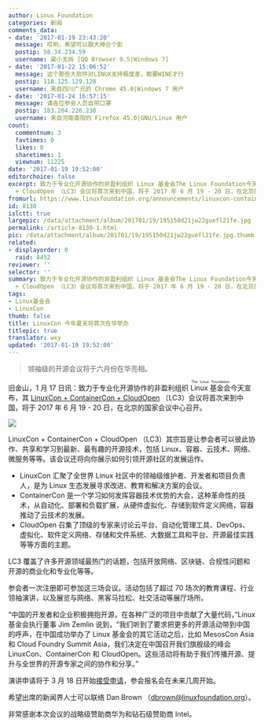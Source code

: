 ```yaml
---
author: Linux Foundation
categories: 新闻
comments_data:
- date: '2017-01-19 23:43:20'
  message: 哎哟，希望可以跟大神合个影
  postip: 58.34.234.59
  username: 粱小无拆 [QQ Browser 9.5|Windows 7]
- date: '2017-01-22 15:06:52'
  message: 这个那些大软件对LINUX支持极度差，都要WINE才行
  postip: 118.125.129.128
  username: 来自四川广元的 Chrome 45.0|Windows 7 用户
- date: '2017-01-24 16:57:15'
  message: 请各位参会人员自带口罩
  postip: 183.204.226.238
  username: 来自河南南阳的 Firefox 45.0|GNU/Linux 用户
count:
  commentnum: 3
  favtimes: 0
  likes: 0
  sharetimes: 1
  viewnum: 11225
date: '2017-01-19 19:52:00'
editorchoice: false
excerpt: 致力于专业化开源协作的非盈利组织 Linux 基金会The Linux Foundation今天宣布，其 LinuxCon + ContainerCon
  + CloudOpen （LC3）会议将首次来到中国，将于 2017 年 6 月 19 - 20 日，在北京的国家会议中心召开。
fromurl: https://www.linuxfoundation.org/announcements/linuxcon-containercon-cloudopen-comes-to-china-for-first-time-2017
id: 8130
islctt: true
largepic: /data/attachment/album/201701/19/195150d21jw22guefl21fe.jpg
permalink: /article-8130-1.html
pic: /data/attachment/album/201701/19/195150d21jw22guefl21fe.jpg.thumb.jpg
related:
- displayorder: 0
  raid: 8452
reviewer: ''
selector: ''
summary: 致力于专业化开源协作的非盈利组织 Linux 基金会The Linux Foundation今天宣布，其 LinuxCon + ContainerCon
  + CloudOpen （LC3）会议将首次来到中国，将于 2017 年 6 月 19 - 20 日，在北京的国家会议中心召开。
tags:
- Linux基金会
- LinuxCon
thumb: false
title: LinuxCon 今年夏天将首次在华举办
titlepic: true
translator: wxy
updated: '2017-01-19 19:52:00'
---
```



> 
> 领袖级的开源会议将于六月份在华亮相。
> 
> 
> 


旧金山，1 月 17 日讯：致力于专业化开源协作的非盈利组织 <ruby> Linux 基金会 <rp>  （ </rp> <rt>  The Linux Foundation </rt> <rp>  ） </rp></ruby>今天宣布，其 [LinuxCon + ContainerCon + CloudOpen](http://events.linuxfoundation.org/events/linuxcon-containercon-cloudopen-china) （LC3）会议将首次来到中国，将于 2017 年 6 月 19 - 20 日，在北京的国家会议中心召开。


![](/data/attachment/album/201701/19/195150d21jw22guefl21fe.jpg)


LinuxCon + ContainerCon + CloudOpen （LC3）其宗旨是让参会者可以彼此协作、共享和学习到最新、最有趣的开源技术，包括 Linux、容器、云技术、网络、微服务等等。该会议还将向你展示如何引领开源社区的发展运作。


* LinuxCon 汇聚了全世界 Linux 社区中的领袖级维护者、开发者和项目负责人，是为 Linux 生态发展寻求改进、教育和解决方案的会议。
* ContainerCon 是一个学习如何发挥容器技术优势的大会，这种革命性的技术，从自动化、部署和负载扩展，从硬件虚拟化、存储到软件定义网络，容器推动了云技术的发展。
* CloudOpen 召集了顶级的专家来讨论云平台、自动化管理工具、DevOps、虚拟化、软件定义网络、存储和文件系统、大数据工具和平台、开源最佳实践等等方面的主题。


LC3 覆盖了许多开源领域最热门的话题，包括开放网络、区块链、合规性问题和开源的商业化和专业化等等。


参会者一次注册即可参加这三场会议。活动包括了超过 70 场次的教育课程、行业领袖演讲，以及展览与网络、黑客马拉松、社交活动等展厅场所。







“中国的开发者和企业积极拥抱开源，在各种广泛的项目中贡献了大量代码，”Linux 基金会执行董事 Jim Zemlin 说到，“我们听到了要求把更多的开源活动带到中国的呼声，在中国成功举办了 Linux 基金会的其它活动之后，比如 MesosCon Asia 和 Cloud Foundry Summit Asia，我们决定在中国召开我们旗舰级的峰会 LinuxCon、ContainerCon 和 CloudOpen。这些活动将有助于我们传播开源、提升与全世界的开源专家之间的协作和分享。”


演讲申请将于 3 月 18 日开始[接受申请](http://events.linuxfoundation.org/events/linuxcon-containercon-cloudopen-china/program/cfp)，参会报名会在未来几周开始。


希望出席的新闻界人士可以联络 Dan Brown （[dbrown@linuxfoundation.org](mailto:dbrown@linuxfoundation.org)）。


非常感谢本次会议的战略级赞助商华为和钻石级赞助商 Intel。